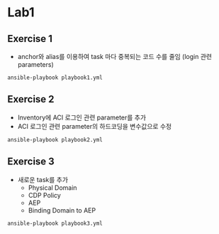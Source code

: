 # Lab1

## Exercise 1
- anchor와 alias를 이용하여 task 마다 중복되는 코드 수를 줄임 (login 관련 parameters)
```
ansible-playbook playbook1.yml
```

## Exercise 2
- Inventory에 ACI 로그인 관련 parameter를 추가
- ACI 로그인 관련 parameter의 하드코딩을 변수값으로 수정
```
ansible-playbook playbook2.yml
```

## Exercise 3
- 새로운 task를 추가
  - Physical Domain
  - CDP Policy
  - AEP
  - Binding Domain to AEP
```
ansible-playbook playbook3.yml
```